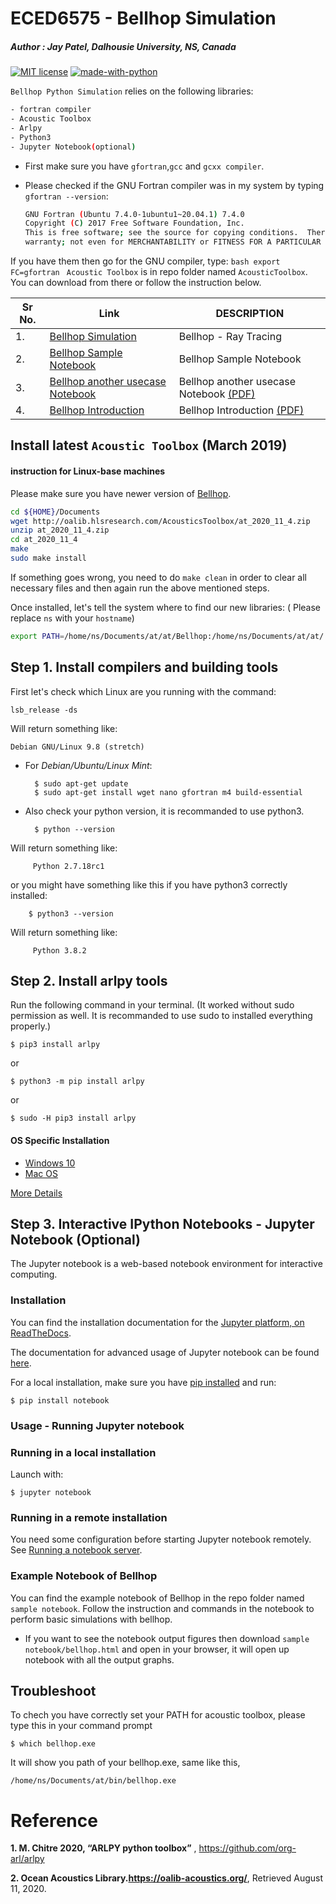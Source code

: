# ECED6575 - Bellhop Simulation

##### Author : Jay Patel, Dalhousie University, NS, Canada
[![MIT license](https://img.shields.io/badge/License-MIT-blue.svg)](https://lbesson.mit-license.org/)
[![made-with-python](https://img.shields.io/badge/Made%20with-Python-1f425f.svg)](https://www.python.org/)


`Bellhop Python Simulation` relies on the following libraries:
```bash
- fortran compiler
- Acoustic Toolbox
- Arlpy
- Python3
- Jupyter Notebook(optional)
```
* First make sure you have `gfortran`,`gcc` and `gcxx compiler`.

* Please checked if the GNU Fortran compiler was in my system by typing `gfortran --version`:
    ```bash
    GNU Fortran (Ubuntu 7.4.0-1ubuntu1~20.04.1) 7.4.0
    Copyright (C) 2017 Free Software Foundation, Inc.
    This is free software; see the source for copying conditions.  There is NO
    warranty; not even for MERCHANTABILITY or FITNESS FOR A PARTICULAR PURPOSE.
    ```

If you have them then go for the GNU compiler, type:
    ```bash
    export FC=gfortran
    ```
`Acoustic Toolbox` is in repo folder named `AcousticToolbox`. You can download from there or follow the instruction below.

|Sr No.| Link | DESCRIPTION |
| ------| ------ | ------ |
|1.| [Bellhop Simulation](https://patel999jay.github.io/post/bellhop-acoustic-toolbox/) | Bellhop - Ray Tracing |
|2.| [Bellhop Sample Notebook](https://github.com/patel999jay/Bellhop-ARLPY-ECED6575/blob/master/samplenotebook/bellhop.ipynb) | Bellhop Sample Notebook |
|3.| [Bellhop another usecase Notebook](https://github.com/patel999jay/Bellhop-ARLPY-ECED6575/blob/master/samplenotebook/SampleNotebookBellhop2021.ipynb) | Bellhop another usecase Notebook [(PDF)](https://github.com/patel999jay/Bellhop-ARLPY-ECED6575/blob/master/samplenotebook/SampleNotebookBellhop2021%20-%20Jupyter%20Notebook.pdf) |
|4.| [Bellhop Introduction](https://github.com/patel999jay/Bellhop-ARLPY-ECED6575/blob/master/samplenotebook/Bellhop_Introduction_2021.pdf) | Bellhop Introduction [(PDF)](https://github.com/patel999jay/Bellhop-ARLPY-ECED6575/blob/master/samplenotebook/Bellhop_Introduction_2021.pdf) |

## Install latest `Acoustic Toolbox` (March 2019) 
#### instruction for Linux-base machines
Please make sure you have newer version of [Bellhop](https://oalib-acoustics.org/).
```bash
cd ${HOME}/Documents
wget http://oalib.hlsresearch.com/AcousticsToolbox/at_2020_11_4.zip
unzip at_2020_11_4.zip
cd at_2020_11_4
make
sudo make install
```
If something goes wrong, you need to do `make clean` in order to clear all necessary files and then again run the above mentioned steps.

Once installed, let's tell the system where to find our new libraries: ( Please replace `ns` with your `hostname`)
```bash
export PATH=/home/ns/Documents/at/at/Bellhop:/home/ns/Documents/at/at/:$PATH
```
## Step 1. Install compilers and building tools

First let's check which Linux are you running with the command:
    
    lsb_release -ds
    
Will return something like:
    
    Debian GNU/Linux 9.8 (stretch)
    
* For *Debian/Ubuntu/Linux Mint*:
    
        $ sudo apt-get update
        $ sudo apt-get install wget nano gfortran m4 build-essential
    
* Also check your python version, it is recommanded to use python3.
   
        $ python --version
   
Will return something like:
    
         Python 2.7.18rc1
    
or you might have something like this if you have python3 correctly installed:
   
        $ python3 --version
   
Will return something like:
    
         Python 3.8.2
    

## Step 2. Install arlpy tools

Run the following command in your terminal. (It worked without sudo permission as well. It is recommanded to use sudo to installed everything properly.)

    $ pip3 install arlpy

or

    $ python3 -m pip install arlpy

or

    $ sudo -H pip3 install arlpy

#### OS Specific Installation
- [Windows 10](https://github.com/patel999jay/Bellhop-ARLPY-ECED6575/blob/master/Installation%20Manual_draft.pdf)
- [Mac OS](https://github.com/patel999jay/Bellhop-ARLPY-ECED6575/blob/master/MacOS%20Installation%20Manual.pdf)


[More Details](https://pypi.org/project/arlpy/)

## Step 3. Interactive IPython Notebooks - Jupyter Notebook (Optional)
The Jupyter notebook is a web-based notebook environment for interactive computing.

### Installation
You can find the installation documentation for the
[Jupyter platform, on ReadTheDocs](https://jupyter.readthedocs.io/en/latest/install.html).

The documentation for advanced usage of Jupyter notebook can be found
[here](https://jupyter-notebook.readthedocs.io/en/latest/).

For a local installation, make sure you have
[pip installed](https://pip.readthedocs.io/en/stable/installing/) and run:

    $ pip install notebook

### Usage - Running Jupyter notebook

### Running in a local installation

Launch with:

    $ jupyter notebook

### Running in a remote installation

You need some configuration before starting Jupyter notebook remotely. See [Running a notebook server](https://jupyter-notebook.readthedocs.io/en/stable/public_server.html).

### Example Notebook of Bellhop

You can find the example notebook of Bellhop in the repo folder named `sample notebook`. Follow the instruction and commands in the notebook to perform basic simulations with bellhop.

* If you want to see the notebook output figures then download `sample notebook/bellhop.html` and open in your browser, it will open up notebook with all the output graphs. 

## Troubleshoot

To chech you have correctly set your PATH for acoustic toolbox, please type this in your command prompt
    
    $ which bellhop.exe
   
It will show you path of your bellhop.exe, same like this,

    
    /home/ns/Documents/at/bin/bellhop.exe
    
 # Reference

  **1. M. Chitre 2020, “ARLPY python toolbox”** , https://github.com/org-arl/arlpy 
  
  **2. Ocean Acoustics Library.https://oalib-acoustics.org/**, Retrieved August 11, 2020.   
